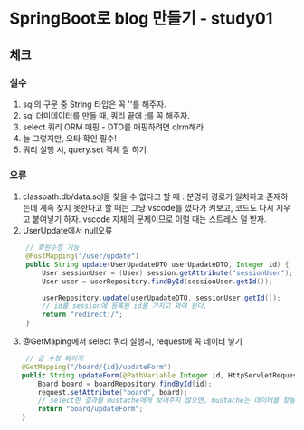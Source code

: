 # SpringBoot로 blog 만들기 - study01

## 체크

### 실수
1. sql의 구문 중 String 타입은 꼭 ''를 해주자.
2. sql 더미데이터를 만들 때, 쿼리 끝에 ;를 꼭 해주자.
3. select 쿼리 ORM 매핑 - DTO를 매핑하려면 qlrm해라
4. 늘 그렇지만, 오타 확인 필수!
5. 쿼리 실행 시, query.set 객체 잘 하기



### 오류
1. classpath:db/data.sql을 찾을 수 없다고 할 때 : 분명히 경로가 일치하고 존재하는데 계속 찾지 못한다고 할 때는 그냥 vscode를 껐다가 켜보고, 코드도 다시 지우고 붙여넣기 하자. vscode 자체의 문제이므로 이럴 때는 스트레스 덜 받자.
2. UserUpdate에서 null오류
```java
    // 회원수정 기능
    @PostMapping("/user/update")
    public String update(UserUpadateDTO userUpadateDTO, Integer id) {
        User sessionUser = (User) session.getAttribute("sessionUser");
        User user = userRepository.findById(sessionUser.getId());

        userRepository.update(userUpadateDTO, sessionUser.getId());
        // id를 session에 등록된 id를 가지고 와야 된다.
        return "redirect:/";
    }
```
3. @GetMaping에서 select 쿼리 실행시, request에 꼭 데이터 넣기
 ```java
     // 글 수정 페이지
    @GetMapping("/board/{id}/updateForm")
    public String updateForm(@PathVariable Integer id, HttpServletRequest request){
        Board board = boardRepository.findById(id);
        request.setAttribute("board", board);
        // select한 결과를 mustache에게 보내주지 않으면, mustache는 데이터를 찾을 수 없다.
        return "board/updateForm";
    }
```